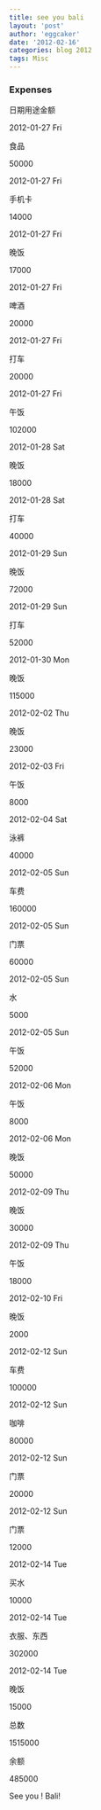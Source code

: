 ```yaml
---
title: see you bali 
layout: 'post'
author: 'eggcaker'
date: '2012-02-16'
categories: blog 2012
tags: Misc
---
```



### Expenses

日期用途金额

2012-01-27 Fri

食品

50000

2012-01-27 Fri

手机卡

14000

2012-01-27 Fri

晚饭

17000

2012-01-27 Fri

啤酒

20000

2012-01-27 Fri

打车

20000

2012-01-27 Fri

午饭

102000

2012-01-28 Sat

晚饭

18000

2012-01-28 Sat

打车

40000

2012-01-29 Sun

晚饭

72000

2012-01-29 Sun

打车

52000

2012-01-30 Mon

晚饭

115000

2012-02-02 Thu

晚饭

23000

2012-02-03 Fri

午饭

8000

2012-02-04 Sat

泳裤

40000

2012-02-05 Sun

车费

160000

2012-02-05 Sun

门票

60000

2012-02-05 Sun

水

5000

2012-02-05 Sun

午饭

52000

2012-02-06 Mon

午饭

8000

2012-02-06 Mon

晚饭

50000

2012-02-09 Thu

晚饭

30000

2012-02-09 Thu

午饭

18000

2012-02-10 Fri

晚饭

2000

2012-02-12 Sun

车费

100000

2012-02-12 Sun

咖啡

80000

2012-02-12 Sun

门票

20000

2012-02-12 Sun

门票

12000

2012-02-14 Tue

买水

10000

2012-02-14 Tue

衣服、东西

302000

2012-02-14 Tue

晚饭

15000

总数

1515000

余额

485000

See you ! Bali!

